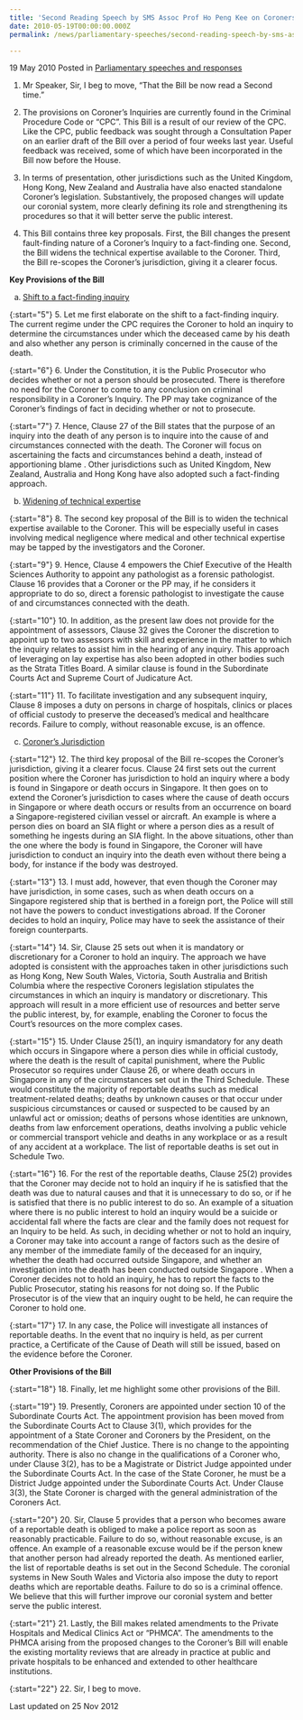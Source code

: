 ```yaml
---
title: 'Second Reading Speech by SMS Assoc Prof Ho Peng Kee on Coroners Bill'
date: 2010-05-19T00:00:00.000Z
permalink: /news/parliamentary-speeches/second-reading-speech-by-sms-assoc-prof-ho-peng-kee-on-coroners-bill

---
```



19 May 2010 Posted in [Parliamentary speeches and responses](/news/parliamentary-speeches)

1. Mr Speaker, Sir, I beg to move, “That the Bill be now read a Second time.”

2. The provisions on Coroner’s Inquiries are currently found in the Criminal Procedure Code or “CPC”. This Bill is a result of our review of the CPC. Like the CPC, public feedback was sought through a Consultation Paper on an earlier draft of the Bill over a period of four weeks last year. Useful feedback was received, some of which have been incorporated in the Bill now before the House.

3. In terms of presentation, other jurisdictions such as the United Kingdom, Hong Kong, New Zealand and Australia have also enacted standalone Coroner’s legislation. Substantively, the proposed changes will update our coronial system, more clearly defining its role and strengthening its procedures so that it will better serve the public interest.

4. This Bill contains three key proposals. First, the Bill changes the present fault-finding nature of a Coroner’s Inquiry to a fact-finding one. Second, the Bill widens the technical expertise available to the Coroner. Third, the Bill re-scopes the Coroner’s jurisdiction, giving it a clearer focus. 

**Key Provisions of the Bill**


<ol style="list-style-type: lower-alpha">
<li><u>Shift to a fact-finding inquiry</u></li>
</ol>

{:start="5"}
5. Let me first elaborate on the shift to a fact-finding inquiry. The current regime under the CPC requires the Coroner to hold an inquiry to determine the circumstances under which the deceased came by his death and also whether any person is criminally concerned in the cause of the death. 

{:start="6"}
6. Under the Constitution, it is the Public Prosecutor who decides whether or not a person should be prosecuted. There is therefore no need for the Coroner to come to any conclusion on criminal responsibility in a Coroner’s Inquiry. The PP may take cognizance of the Coroner’s findings of fact in deciding whether or not to prosecute. 

{:start="7"}
7. Hence, Clause 27 of the Bill states that the purpose of an inquiry into the death of any person is to inquire into the cause of and circumstances connected with the death.  The Coroner will focus on ascertaining the facts and circumstances behind a death, instead of apportioning blame . Other jurisdictions such as United Kingdom, New Zealand, Australia and Hong Kong have also adopted such a fact-finding approach.  


<ol style="list-style-type: lower-alpha" start="2">
<li><u> Widening of technical expertise </u></li>  
</ol>

{:start="8"}
8. The second key proposal of the Bill is to widen the technical expertise available to the Coroner. This will be especially useful in cases involving medical negligence where medical and other technical expertise may be tapped by the investigators and the Coroner.   

{:start="9"}
9. Hence, Clause 4 empowers the Chief Executive of the Health Sciences Authority to appoint any pathologist as a forensic pathologist. Clause 16 provides that a Coroner or the PP may, if he considers it appropriate to do so, direct a forensic pathologist to investigate the cause of and circumstances connected with the death. 

{:start="10"}
10. In addition, as the present law does not provide for the appointment of assessors, Clause 32 gives the Coroner the discretion to appoint up to two assessors with skill and experience in the matter to which the inquiry relates to assist him in the hearing of any inquiry.   This approach of leveraging on lay expertise has also been adopted in other bodies such as the Strata Titles Board. A similar clause is found in the Subordinate Courts Act and Supreme Court of Judicature Act.

{:start="11"}
11. To facilitate investigation and any subsequent inquiry, Clause 8 imposes a duty on persons in charge of hospitals, clinics or places of official custody to preserve the deceased’s medical and healthcare records. Failure to comply, without reasonable excuse, is an offence.


<ol start="3" style="list-style-type: lower-alpha">
<li><u>Coroner’s Jurisdiction</u></li>  
</ol>

{:start="12"}
12. The third key proposal of the Bill re-scopes the Coroner’s jurisdiction, giving it a clearer focus.  Clause 24 first sets out the current position where the Coroner has jurisdiction to hold an inquiry where a body is found in Singapore or death occurs in Singapore. It then goes on to extend the Coroner’s jurisdiction to cases where the cause of death occurs in Singapore or where death occurs or results from an occurrence on board a Singapore-registered civilian vessel or aircraft. An example is where a person dies on board an SIA flight or where a person dies as a result of something he ingests during an SIA flight.  In the above situations, other than the one where the body is found in Singapore, the Coroner will have jurisdiction to conduct an inquiry into the death even without there being a body, for instance if the body was destroyed.

{:start="13"}
13. I must add, however, that even though the Coroner may have jurisdiction, in some cases, such as when death occurs on a Singapore registered ship that is berthed in a foreign port, the Police will still not have the powers to conduct investigations abroad. If the Coroner decides to hold an inquiry, Police may have to seek the assistance of their foreign counterparts. 

{:start="14"}
14. Sir, Clause 25 sets out when it is mandatory or discretionary for a Coroner to hold an inquiry.  The approach we have adopted is consistent with the approaches taken in other jurisdictions such as Hong Kong, New South Wales, Victoria, South Australia and British Columbia where the respective Coroners legislation stipulates the circumstances in which an inquiry is mandatory or discretionary. This approach will result in a more efficient use of resources and better serve the public interest, by, for example, enabling the Coroner to focus the Court’s resources on the more complex cases.

{:start="15"}
15. Under Clause 25(1), an inquiry ismandatory for any death which occurs in Singapore where a person dies while in official custody, where the death is the result of capital punishment, where the Public Prosecutor so requires under Clause 26, or where death occurs in Singapore in any of the circumstances set out in the Third Schedule. These would constitute the majority of reportable deaths such as medical treatment-related deaths; deaths by unknown causes or that occur under suspicious circumstances or caused or suspected to be caused by an unlawful act or omission; deaths of persons whose identities are unknown, deaths from law enforcement operations, deaths involving a public vehicle or commercial transport vehicle and deaths in any workplace or as a result of any accident at a workplace. The list of reportable deaths is set out in Schedule Two. 

{:start="16"}
16. For the rest of the reportable deaths, Clause 25(2) provides that the Coroner may decide not to hold an inquiry if he is satisfied that the death was due to natural causes and that it is unnecessary to do so, or if he is satisfied that there is no public interest to do so. An example of a situation where there is no public interest to hold an inquiry would be a suicide or accidental fall where the facts are clear and the family does not request for an Inquiry to be held. As such, in deciding whether or not to hold an inquiry, a Coroner may take into account a range of factors such as the desire of any member of the immediate family of the deceased for an inquiry, whether the death had occurred outside Singapore, and whether an investigation into the death has been conducted outside Singapore .  When a Coroner decides not to hold an inquiry, he has to report the facts to the Public Prosecutor, stating his reasons for not doing so. If the Public Prosecutor is of the view that an inquiry ought to be held, he can require the Coroner to hold one.

{:start="17"}
17. In any case, the Police will investigate all instances of reportable deaths. In the event that no inquiry is held, as per current practice, a Certificate of the Cause of Death will still be issued, based on the evidence before the Coroner. 

**Other Provisions of the Bill**

{:start="18"}
18. Finally, let me highlight some other provisions of the Bill.

{:start="19"}
19. Presently, Coroners are appointed under section 10 of the Subordinate Courts Act. The appointment provision has been moved from the Subordinate Courts Act to Clause 3(1), which provides for the appointment of a State Coroner and Coroners by the President, on the recommendation of the Chief Justice. There is no change to the appointing authority. There is also no change in the qualifications of a Coroner who, under Clause 3(2), has to be a Magistrate or District Judge appointed under the Subordinate Courts Act.   In the case of the State Coroner, he must be a District Judge appointed under the Subordinate Courts Act. Under Clause 3(3), the State Coroner is charged with the general administration of the Coroners Act.

{:start="20"}
20. Sir, Clause 5 provides that a person who becomes aware of a reportable death is obliged to make a police report as soon as reasonably practicable. Failure to do so, without reasonable excuse, is an offence. An example of a reasonable excuse would be if the person knew that another person had already reported the death. As mentioned earlier, the list of reportable deaths is set out in the Second Schedule. The coronial systems in New South Wales and Victoria also impose the duty to report deaths which are reportable deaths. Failure to do so is a criminal offence. We believe that this will further improve our coronial system and better serve the public interest. 

{:start="21"}
21. Lastly, the Bill makes related amendments to the Private Hospitals and Medical Clinics Act or “PHMCA”. The amendments to the PHMCA arising from the proposed changes to the Coroner’s Bill will enable the existing mortality reviews that are already in practice at public and private hospitals to be enhanced and extended to other healthcare institutions.

{:start="22"}
22. Sir, I beg to move.


<p class="right-side-updated">Last updated on 25 Nov 2012</p> 
